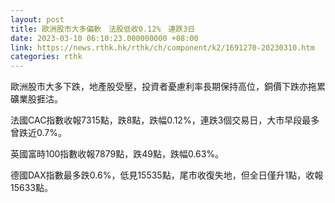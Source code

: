 ```yaml
---
layout: post
title: 歐洲股市大多偏軟　法股低收0.12%　連跌3日
date: 2023-03-10 06:10:23.000000000 +08:00
link: https://news.rthk.hk/rthk/ch/component/k2/1691270-20230310.htm
categories: rthk
---
```


歐洲股市大多下跌，地產股受壓，投資者憂慮利率長期保持高位，銅價下跌亦拖累礦業股捱沽。

法國CAC指數收報7315點，跌8點，跌幅0.12%，連跌3個交易日，大市早段最多曾跌近0.7%。

英國富時100指數收報7879點，跌49點，跌幅0.63%。

德國DAX指數最多跌0.6%，低見15535點，尾市收復失地，但全日僅升1點，收報15633點。
